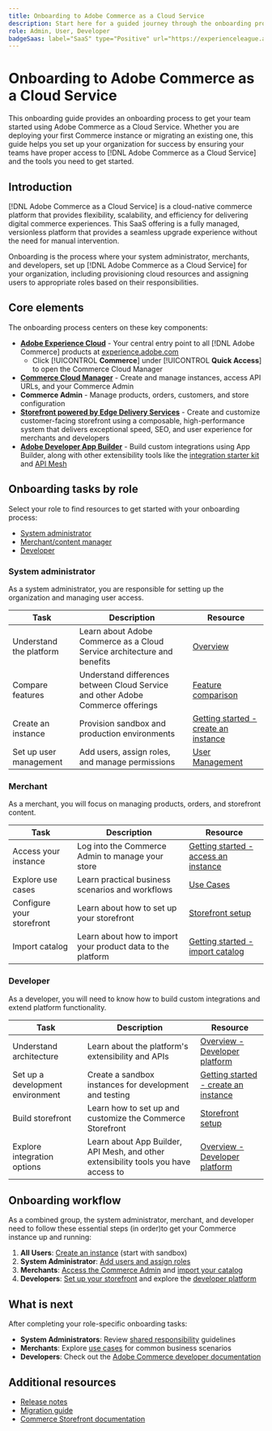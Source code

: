 ```yaml
---
title: Onboarding to Adobe Commerce as a Cloud Service
description: Start here for a guided journey through the onboarding process to Adobe Commerce as a Cloud Service.
role: Admin, User, Developer
badgeSaas: label="SaaS" type="Positive" url="https://experienceleague.adobe.com/en/docs/commerce/user-guides/product-solutions" tooltip="Applies to Adobe Commerce as a Cloud Service and Adobe Commerce Optimizer projects (Adobe-managed SaaS infrastructure)."
---
```


# Onboarding to Adobe Commerce as a Cloud Service

This onboarding guide provides an onboarding process to get your team started using Adobe Commerce as a Cloud Service. Whether you are deploying your first Commerce instance or migrating an existing one, this guide helps you set up your organization for success by ensuring your teams have proper access to [!DNL Adobe Commerce as a Cloud Service] and the tools you need to get started.

## Introduction

[!DNL Adobe Commerce as a Cloud Service] is a cloud-native commerce platform that provides flexibility, scalability, and efficiency for delivering digital commerce experiences. This SaaS offering is a fully managed, versionless platform that provides a seamless upgrade experience without the need for manual intervention.

Onboarding is the process where your system administrator, merchants, and developers, set up [!DNL Adobe Commerce as a Cloud Service] for your organization, including provisioning cloud resources and assigning users to appropriate roles based on their responsibilities.

## Core elements

The onboarding process centers on these key components:

* **[Adobe Experience Cloud](https://experience.adobe.com/)** - Your central entry point to all [!DNL Adobe Commerce] products at [experience.adobe.com](https://experience.adobe.com/)
  * Click [!UICONTROL **Commerce**] under [!UICONTROL **Quick Access**] to open the Commerce Cloud Manager
* **[Commerce Cloud Manager](https://experience.adobe.com/#/commerce/cloud-service)** - Create and manage instances, access API URLs, and your Commerce Admin
* **Commerce Admin** - Manage products, orders, customers, and store configuration
* **[Storefront powered by Edge Delivery Services](./storefront.md)** - Create and customize customer-facing storefront using a composable, high-performance system that delivers exceptional speed, SEO, and user experience for merchants and developers
* **[Adobe Developer App Builder](https://developer.adobe.com/app-builder/)** - Build custom integrations using App Builder, along with other extensibility tools like the [integration starter kit](https://developer.adobe.com/commerce/extensibility/starter-kit/integration/) and [API Mesh](https://developer.adobe.com/graphql-mesh-gateway/)

## Onboarding tasks by role

Select your role to find resources to get started with your onboarding process:

* [System administrator](#system-administrator)
* [Merchant/content manager](#merchantcontent-manager)
* [Developer](#developer)

### System administrator

As a system administrator, you are responsible for setting up the organization and managing user access.

| Task | Description | Resource |
|------|-------------|----------|
| Understand the platform | Learn about Adobe Commerce as a Cloud Service architecture and benefits | [Overview](overview.md) |
| Compare features | Understand differences between Cloud Service and other Adobe Commerce offerings | [Feature comparison](feature-comparison.md) |
| Create an instance | Provision sandbox and production environments | [Getting started - create an instance](getting-started.md#create-an-instance) |
| Set up user management | Add users, assign roles, and manage permissions | [User Management](user-management.md) |

### Merchant

As a merchant, you will focus on managing products, orders, and storefront content.

| Task | Description | Resource |
|------|-------------|----------|
| Access your instance | Log into the Commerce Admin to manage your store | [Getting started - access an instance](./getting-started.md#access-an-instance) |
| Explore use cases | Learn practical business scenarios and workflows | [Use Cases](./use-cases.md) |
| Configure your storefront | Learn about how to set up your storefront | [Storefront setup](./storefront.md) |
| Import catalog | Learn about how to import your product data to the platform | [Getting started - import catalog](./getting-started.md#import-your-catalog) |

### Developer

As a developer, you will need to know how to build custom integrations and extend platform functionality.

| Task | Description | Resource |
|------|-------------|----------|
| Understand architecture | Learn about the platform's extensibility and APIs | [Overview - Developer platform](overview.md#developer-platform) |
| Set up a development environment | Create a sandbox instances for development and testing | [Getting started - create an instance](getting-started.md#create-an-instance) |
| Build storefront | Learn how to set up and customize the Commerce Storefront | [Storefront setup](./storefront.md) |
| Explore integration options | Learn about App Builder, API Mesh, and other extensibility tools you have access to | [Overview - Developer platform](overview.md#developer-platform) |

## Onboarding workflow

As a combined group, the system administrator, merchant, and developer need to follow these essential steps (in order)to get your Commerce instance up and running:

1. **All Users**: [Create an instance](getting-started.md#create-an-instance) (start with sandbox)
1. **System Administrator**: [Add users and assign roles](user-management.md#add-users-and-admins)
1. **Merchants**: [Access the Commerce Admin](getting-started.md#access-an-instance) and [import your catalog](getting-started.md#import-your-catalog)
1. **Developers**: [Set up your storefront](storefront.md) and explore the [developer platform](overview.md#developer-platform)

## What is next

After completing your role-specific onboarding tasks:

* **System Administrators**: Review [shared responsibility](shared-responsibility.md) guidelines
* **Merchants**: Explore [use cases](use-cases.md) for common business scenarios
* **Developers**: Check out the [Adobe Commerce developer documentation](https://developer.adobe.com/commerce/docs)

## Additional resources

* [Release notes](release-notes.md)
* [Migration guide](migration/overview.md)
* [Commerce Storefront documentation](https://experienceleague.adobe.com/developer/commerce/storefront/)

